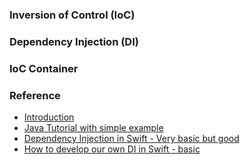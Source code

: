### Inversion of Control (IoC)

### Dependency Injection (DI)

### IoC Container


### Reference

- [Introduction](https://www.tutorialsteacher.com/ioc/introduction)
- [Java Tutorial with simple example](https://bit.ly/34eC5Wv)
- [Dependency Injection in Swift - Very basic but good](https://cocoacasts.com/dependency-injection-in-swift)
- [How to develop our own DI in Swift - basic](https://medium.com/makingtuenti/dependency-injection-in-swift-part-1-236fddad144a)
